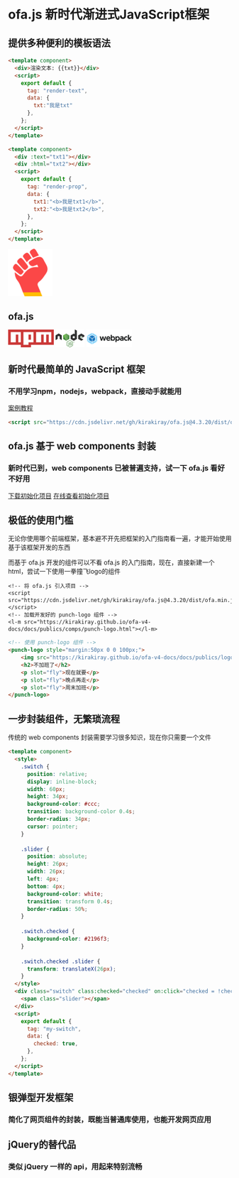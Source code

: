 # ofa.js 新时代渐进式JavaScript框架

<l-m src="https://cdn.jsdelivr.net/npm/obook@2.1.24/blocks/simp-block.html"></l-m>
<l-m src="../publics/comps/punch-logo.html"></l-m>
<l-m src="../publics/comps/support-platforms.html"></l-m>
<l-m src="../publics/comps/case-switch.html"></l-m>

<simp-block>

## 提供多种便利的模板语法

<case-switch>

<comp-viewer switch-name="text" comp-name="render-text" max-height="500" style="width:100%;">

```html
<template component>
  <div>渲染文本: {{txt}}</div>
  <script>
    export default {
      tag: "render-text",
      data: {
        txt:"我是txt"
      },
    };
  </script>
</template>
```

</comp-viewer>

<comp-viewer switch-name="prop" comp-name="render-prop" max-height="500" style="width:100%;">

```html
<template component>
  <div :text="txt1"></div>
  <div :html="txt2"></div>
  <script>
    export default {
      tag: "render-prop",
      data: {
        txt1:"<b>我是txt1</b>",
        txt2:"<b>我是txt2</b>",
      },
    };
  </script>
</template>
```

</comp-viewer>

</case-switch>

</simp-block>

<simp-block>

<punch-logo>
    <img src="../publics/logo.svg" width="100" logo alt="ofa.js" />
    <h2>ofa.js</h2>
    <img src="../publics/npm-logo.png" slot="fly" height="40" alt="npm" />
    <img src="../publics/nodejs-logo.png" slot="fly" height="40" alt="nodejs" />
    <img src="../publics/webpack-logo.png" slot="fly" height="40" alt="webpack" />
</punch-logo>

## 新时代最简单的 JavaScript 框架

### 不用学习npm，nodejs，webpack，直接动手就能用

[案例教程](./cases/index.md)

```html
<script src="https://cdn.jsdelivr.net/gh/kirakiray/ofa.js@4.3.20/dist/ofa.min.js"></script>
```

</simp-block>

<simp-block>

## ofa.js 基于  web components 封装

### 新时代已到，web components 已被普遍支持，试一下 ofa.js 看好不好用

<support-platforms></support-platforms>

<a href="../publics/download/start.zip" download="ofa-start.zip">下载初始化项目</a>
<a href="../publics/download/start/index.html" target="_blank">在线查看初始化项目</a>

</simp-block>


<simp-block>

## 极低的使用门槛

无论你使用哪个前端框架，基本避不开先把框架的入门指南看一遍，才能开始使用基于该框架开发的东西

而基于 ofa.js 开发的组件可以不看 ofa.js 的入门指南，现在，直接新建一个html，尝试一下使用一拳撞飞logo的组件

<html-viewer style="width:100%;">

```
<!-- 将 ofa.js 引入项目 -->
<script src="https://cdn.jsdelivr.net/gh/kirakiray/ofa.js@4.3.20/dist/ofa.min.js"></script>
<!-- 加载开发好的 punch-logo 组件 -->
<l-m src="https://kirakiray.github.io/ofa-v4-docs/docs/publics/comps/punch-logo.html"></l-m>
```

```html
<!-- 使用 punch-logo 组件 -->
<punch-logo style="margin:50px 0 0 100px;">
    <img src="https://kirakiray.github.io/ofa-v4-docs/docs/publics/logo.svg" logo height="90" />
    <h2>不加班了</h2>
    <p slot="fly">现在就要</p>
    <p slot="fly">晚点再走</p>
    <p slot="fly">周末加班</p>
</punch-logo>
```

</html-viewer>

</simp-block>

<simp-block>

## 一步封装组件，无繁琐流程

传统的 web components 封装需要学习很多知识，现在你只需要一个文件

<comp-viewer comp-name="my-switch" max-height="500" style="width:100%;">

```html
<template component>
  <style>
    .switch {
      position: relative;
      display: inline-block;
      width: 60px;
      height: 34px;
      background-color: #ccc;
      transition: background-color 0.4s;
      border-radius: 34px;
      cursor: pointer;
    }

    .slider {
      position: absolute;
      height: 26px;
      width: 26px;
      left: 4px;
      bottom: 4px;
      background-color: white;
      transition: transform 0.4s;
      border-radius: 50%;
    }

    .switch.checked {
      background-color: #2196f3;
    }

    .switch.checked .slider {
      transform: translateX(26px);
    }
  </style>
  <div class="switch" class:checked="checked" on:click="checked = !checked">
    <span class="slider"></span>
  </div>
  <script>
    export default {
      tag: "my-switch",
      data: {
        checked: true,
      },
    };
  </script>
</template>
```

</comp-viewer>

</simp-block>

<simp-block>

## 银弹型开发框架

### 简化了网页组件的封装，既能当普通库使用，也能开发网页应用

</simp-block>

<simp-block>

## jQuery的替代品

### 类似 jQuery 一样的 api，用起来特别流畅

</simp-block>